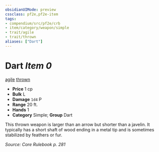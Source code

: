 ```yaml
---
obsidianUIMode: preview
cssclass: pf2e,pf2e-item
tags:
- compendium/src/pf2e/crb
- item/category/weapon/simple
- trait/agile
- trait/thrown
aliases: ["Dart"]
---
```

# Dart *Item 0*  
[agile](../../../Rules/traits/agile.md)  [thrown](../../../Rules/traits/thrown.md)  

- **Price** 1 cp
- **Bulk** L
- **Damage** `1d4` P
- **Range** 20 ft.
- **Hands** 1
- **Category** Simple; **Group** Dart 

This thrown weapon is larger than an arrow but shorter than a javelin. It typically has a short shaft of wood ending in a metal tip and is sometimes stabilized by feathers or fur.

*Source: Core Rulebook p. 281*